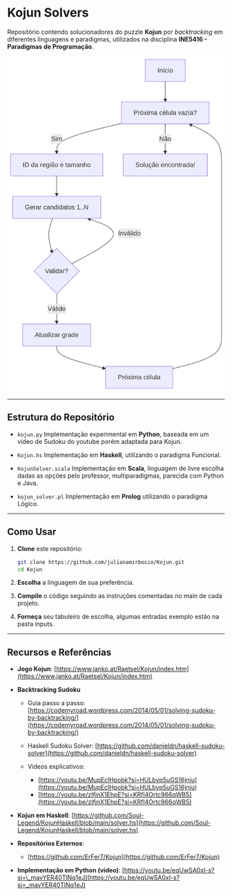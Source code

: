 # Kojun Solvers

Repositório contendo solucionadores do puzzle **Kojun** por *backtracking* em diferentes linguagens e paradigmas, utilizados na disciplina **INE5416 - Paradigmas de Programação**.

![Fluxo de Resolução](diagrama.png)

---

## Estrutura do Repositório

* `kojun.py`
  Implementação experimental em **Python**, baseada em um vídeo de Sudoku do youtube porém adaptada para Kojun.

* `Kojun.hs`
  Implementação em **Haskell**, utilizando o paradigma Funcional.

* `KojunSolver.scala`
  Implementação em **Scala**, linguagem de livre escolha dadas as opções pelo professor, multiparadigmas, parecida com Python e Java.

* `kojun_solver.pl` 
  Implementação em **Prolog** utilizando o paradigma Lógico.

---

## Como Usar

1. **Clone** este repositório:

   ```bash
   git clone https://github.com/julianamirbosio/Kojun.git
   cd Kojun
   ```
2. **Escolha** a linguagem de sua preferência.
3. **Compile** o código seguindo as instruções comentadas no main de cada projeto.
4. **Forneça** seu tabuleiro de escolha, algumas entradas exemplo estão na pasta inputs.

---

## Recursos e Referências

* **Jogo Kojun**: [https://www.janko.at/Raetsel/Kojun/index.htm](https://www.janko.at/Raetsel/Kojun/index.htm)

* **Backtracking Sudoku**

  * Guia passo a passo: [https://codemyroad.wordpress.com/2014/05/01/solving-sudoku-by-backtracking/](https://codemyroad.wordpress.com/2014/05/01/solving-sudoku-by-backtracking/)
  * Haskell Sudoku Solver: [https://github.com/danieldn/haskell-sudoku-solver](https://github.com/danieldn/haskell-sudoku-solver)
  * Vídeos explicativos:

    * [https://youtu.be/MupEclHpobk?si=HULbyp5uGS16jnju](https://youtu.be/MupEclHpobk?si=HULbyp5uGS16jnju)
    * [https://youtu.be/zIfjnX1EhpE?si=KRfl4Ortc966qWB5](https://youtu.be/zIfjnX1EhpE?si=KRfl4Ortc966qWB5)

* **Kojun em Haskell**: [https://github.com/Soul-Legend/KojunHaskell/blob/main/solver.hs](https://github.com/Soul-Legend/KojunHaskell/blob/main/solver.hs)

* **Repositórios Externos**:

  * [https://github.com/ErFer7/Kojun](https://github.com/ErFer7/Kojun)

* **Implementação em Python (vídeo)**: [https://youtu.be/eqUwSA0xI-s?si=\_mavYER40TlNq1eJ](https://youtu.be/eqUwSA0xI-s?si=_mavYER40TlNq1eJ)

